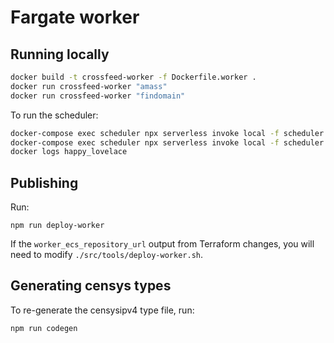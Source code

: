 
# Fargate worker

## Running locally

```bash
docker build -t crossfeed-worker -f Dockerfile.worker .
docker run crossfeed-worker "amass"
docker run crossfeed-worker "findomain"
```

To run the scheduler:

```bash
docker-compose exec scheduler npx serverless invoke local -f scheduler -d "censysIpv4"
docker-compose exec scheduler npx serverless invoke local -f scheduler && docker ps -a | head -n 2
docker logs happy_lovelace
```

## Publishing

Run:

```
npm run deploy-worker
```

If the `worker_ecs_repository_url` output from Terraform changes, you will need to modify `./src/tools/deploy-worker.sh`.

## Generating censys types

To re-generate the censysipv4 type file, run:

```
npm run codegen
```